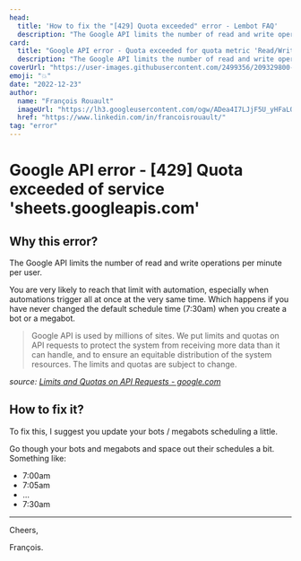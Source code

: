 ```yaml
---
head:
  title: 'How to fix the "[429] Quota exceeded" error - Lembot FAQ'
  description: "The Google API limits the number of read and write operations per minute per user in order to protect the service"
card:
  title: "Google API error - Quota exceeded for quota metric 'Read/Write requests' and limit 'Read/Write requests per minute per user' of service 'sheets.googleapis.com'"
  description: "The Google API limits the number of read and write operations per minute per user. Simply review the schedule of your bots and megabots and space them out at bit."
coverUrl: "https://user-images.githubusercontent.com/2499356/209329800-3f3935ac-c184-4ecc-8399-8e2019775d7b.jpg"
emoji: "💥"
date: "2022-12-23"
author:
  name: "François Rouault"
  imageUrl: "https://lh3.googleusercontent.com/ogw/ADea4I7LJjF5U_yHFaLQIoNCysLkiEHPLHnWKxj0i1SadVY=s32-c-mo"
  href: "https://www.linkedin.com/in/francoisrouault/"
tag: "error"
---
```


# Google API error - [429] Quota exceeded of service 'sheets.googleapis.com'

## Why this error?

The Google API limits the number of read and write operations per minute per user.

You are very likely to reach that limit with automation, especially when automations trigger all at once at the very same time. Which happens if you have never changed the default schedule time (7:30am) when you create a bot or a megabot.

> Google API is used by millions of sites. We put limits and quotas on API requests to protect the system from receiving more data than it can handle, and to ensure an equitable distribution of the system resources. The limits and quotas are subject to change.

_source: [Limits and Quotas on API Requests - google.com](https://developers.google.com/analytics/devguides/config/mgmt/v3/limits-quotas)_

## How to fix it?

To fix this, I suggest you update your bots / megabots scheduling a little.

Go though your bots and megabots and space out their schedules a bit. Something like:

- 7:00am
- 7:05am
- ...
- 7:30am

---

Cheers,

François.
